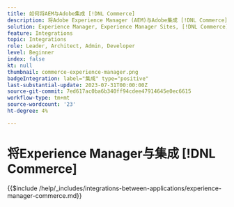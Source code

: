 ```yaml
---
title: 如何将AEM与Adobe集成 [!DNL Commerce]
description: 将Adobe Experience Manager (AEM)与Adobe集成 [!DNL Commerce] 打造引人入胜的购物体验。
solution: Experience Manager, Experience Manager Sites, [!DNL Commerce]
feature: Integrations
topic: Integrations
role: Leader, Architect, Admin, Developer
level: Beginner
index: false
kt: null
thumbnail: commerce-experience-manager.png
badgeIntegration: label="集成" type="positive"
last-substantial-update: 2023-07-31T00:00:00Z
source-git-commit: 7ed617ac0ba6b340ff94cdee47914645e0ec6615
workflow-type: tm+mt
source-wordcount: '23'
ht-degree: 4%

---
```



# 将Experience Manager与集成 [!DNL Commerce]

{{$include /help/_includes/integrations-between-applications/experience-manager-commerce.md}}
